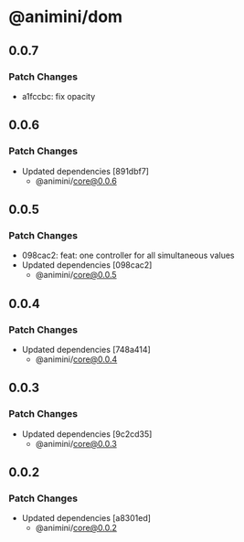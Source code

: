 # @animini/dom

## 0.0.7

### Patch Changes

- a1fccbc: fix opacity

## 0.0.6

### Patch Changes

- Updated dependencies [891dbf7]
  - @animini/core@0.0.6

## 0.0.5

### Patch Changes

- 098cac2: feat: one controller for all simultaneous values
- Updated dependencies [098cac2]
  - @animini/core@0.0.5

## 0.0.4

### Patch Changes

- Updated dependencies [748a414]
  - @animini/core@0.0.4

## 0.0.3

### Patch Changes

- Updated dependencies [9c2cd35]
  - @animini/core@0.0.3

## 0.0.2

### Patch Changes

- Updated dependencies [a8301ed]
  - @animini/core@0.0.2
